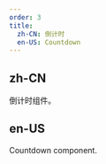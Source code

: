 ```yaml
---
order: 3
title:
  zh-CN: 倒计时
  en-US: Countdown
---
```


## zh-CN

倒计时组件。

## en-US

Countdown component.